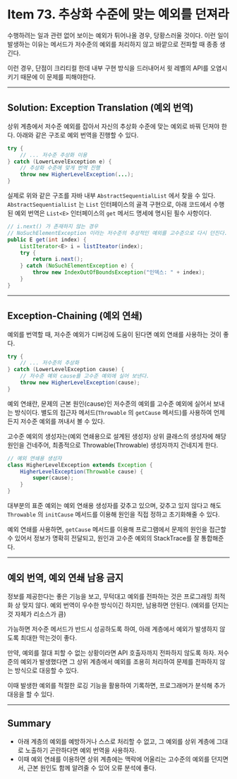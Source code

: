 # Item 73. 추상화 수준에 맞는 예외를 던져라

수행하려는 일과 관련 없어 보이는 예외가 튀어나올 경우, 당황스러울 것이다. 이런 일이 발생하는 이유는 메서드가 저수준의 예외를 처리하지 않고 바깥으로 전파할 때 종종 생긴다.


이런 경우, 단점이 크리티컬 한데 내부 구현 방식을 드러내어서 윗 레벨의 API를 오염시키기 때문에 이 문제를 피해야한다.


---
## Solution: Exception Translation (예외 번역)
상위 계층에서 저수준 예외를 잡아서 자신의 추상화 수준에 맞는 예외로 바꿔 던져야 한다. 아래와 같은 구조로 예외 번역을 진행할 수 있다.


```java
try {
    // ... 저수준 추상화 이용
} catch (LowerLevelException e) {
    // 추상화 수준에 맞게 번역 진행
    throw new HigherLevelException(...);
}
```


실제로 위와 같은 구조를 자바 내부 `AbstractSequentialList` 에서 찾을 수 있다. `AbstractSequentialList` 는 `List` 인터페이스의 골격 구현으로, 아래 코드에서 수행된 예외 번역은 `List<E>` 인터페이스의 `get` 메서드 명세에 명시된 필수 사항이다.


```java
// i.next() 가 존재하지 않는 경우
// NoSuchElementException 이라는 저수준의 추상적인 예외를 고수준으로 다시 던진다.
public E get(int index) {
    ListIterator<E> i = listIteator(index);
    try {
        return i.next();
    } catch (NoSuchElementException e) {
        throw new IndexOutOfBoundsException("인덱스: " + index);
    }
}
```



---
## Exception-Chaining (예외 연쇄)
예외를 번역할 때, 저수준 예외가 디버깅에 도움이 된다면 예외 연쇄를 사용하는 것이 좋다.


```java
try {
    // ... 저수준의 추상화
} catch (LowerLevelException cause) {
    // 저수준 예외 cause를 고수준 예외에 실어 보낸다.
    throw new HigherLevelException(cause);
}
```


예외 연쇄란, 문제의 근본 원인(cause)인 저수준의 예외를 고수준 예외에 실어서 보내는 방식이다. 별도의 접근자 메서드(`Throwable` 의 `getCause` 메서드)를 사용하여 언제든지 저수준 예외를 꺼내서 볼 수 있다.


고수준 예외의 생성자는(예외 연쇄용으로 설계된 생성자) 상위 클래스의 생성자에 해당 원인을 건네주어, 최종적으로 Throwable(Throwable) 생성자까지 건네지게 한다.


```java
// 예외 연쇄용 생성자
class HigherLevelException extends Exception {
    HigherLevelException(Throwable cause) {
        super(cause);
    }
}
```


대부분의 표준 예외는 예외 연쇄용 생성자를 갖추고 있으며, 갖추고 있지 않다고 해도 `Throwable` 의 `initCause` 메서드를 이용해 원인을 직접 정하고 초기화해줄 수 있다.


예외 연쇄를 사용하면, `getCause` 메서드를 이용해 프로그램에서 문제의 원인을 접근할 수 있어서 정보가 명확히 전달되고, 원인과 고수준 예외의 StackTrace를 잘 통합해준다.



---
## 예외 번역, 예외 연쇄 남용 금지
정보를 제공한다는 좋은 기능을 보고, 무턱대고 예외를 전파하는 것은 프로그래밍 최적화 상 맞지 않다. 예외 번역이 우수한 방식이긴 하지만, 남용하면 안된다. (예외를 던지는 것 자체가 리소스가 큼)


가능하면 저수준 메서드가 반드시 성공하도록 하여, 아래 계층에서 예외가 발생하지 않도록 최대한 막는것이 좋다.


만약, 예외를 절대 피할 수 없는 상황이라면 API 호출자까지 전파하지 않도록 하자. 저수준의 예외가 발생했다면 그 상위 계층에서 예외를 조용히 처리하여 문제를 전파하지 않는 방식으로 대응할 수 있다.


이때 발생한 예외를 적절한 로깅 기능을 활용하여 기록하면, 프로그래머가 분석해 추가 대응을 할 수 있다.


---
## Summary
- 아래 계층의 예외를 예방하거나 스스로 처리할 수 없고, 그 예외를 상위 계층에 그대로 노출하기 곤란하다면 예외 번역을 사용하자.
- 이때 예외 연쇄를 이용하면 상위 계층에는 맥락에 어울리는 고수준의 예외를 던지면서, 근본 원인도 함께 알려줄 수 있어 오류 분석에 좋다.


